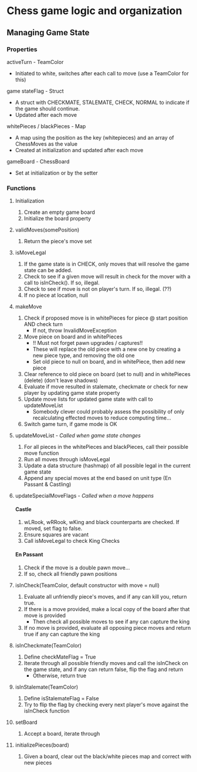 # Chess game logic and organization
## Managing Game State
### Properties
activeTurn - TeamColor
* Initiated to white, switches after each call to move (use a TeamColor for this)

game stateFlag - Struct
* A struct with CHECKMATE, STALEMATE, CHECK, NORMAL to indicate if the game should continue.
* Updated after each move

whitePieces / blackPieces - Map
* A map using the position as the key (whitepieces) and an array of ChessMoves as the value
* Created at initialization and updated after each move

gameBoard - ChessBoard
* Set at initialization or by the setter

### Functions
1. Initialization
   1. Create an empty game board
   2. Initialize the board property

2. validMoves(somePosition)
   1. Return the piece's move set

3. isMoveLegal
   1. If the game state is in CHECK, only moves that will resolve the game state can be added.
   2. Check to see if a given move will result in check for the mover with a call to isInCheck(). If so, illegal.
   3. Check to see if move is not on player's turn. If so, illegal. (??)
   4. If no piece at location, null

4. makeMove
   1. Check if proposed move is in whitePieces for piece @ start position AND check turn
      * If not, throw InvalidMoveException
   2. Move piece on board and in whitePieces
      * !! Must not forget pawn upgrades / captures!!
      * These will replace the old piece with a new one by creating a new piece type, and removing the old one
      * Set old piece to null on board, and in whitePiece, then add new piece
   3. Clear reference to old piece on board (set to null) and in whitePieces (delete) (don't leave shadows)
   4. Evaluate if move resulted in stalemate, checkmate or check for new player by updating game state property
   5. Update move lists for updated game state with call to updateMoveList
      * Somebody clever could probably assess the possibility of only recalculating effected moves to reduce computing time...
   6. Switch game turn, if game mode is OK

5. updateMoveList - _Called when game state changes_
   1. For all pieces in the whitePieces and blackPieces, call their possible move function
   2. Run all moves through isMoveLegal
   3. Update a data structure (hashmap) of all possible legal in the current game state
   4. Append any special moves at the end based on unit type (En Passant & Castling)

6. updateSpecialMoveFlags - _Called when a move happens_
    #### Castle
   1. wLRook, wRRook, wKing and black counterparts are checked. If moved, set flag to false.
   2. Ensure squares are vacant
   3. Call isMoveLegal to check King Checks

    #### En Passant
   1. Check if the move is a double pawn move...
   2. If so, check all friendly pawn positions

7. isInCheck(TeamColor, default constructor with move = null)
   1. Evaluate all unfriendly piece's moves, and if any can kill you, return true.
   2. If there is a move provided, make a local copy of the board after that move is provided
      * Then check all possible moves to see if any can capture the king
   3. If no move is provided, evaluate all opposing piece moves and return true if any can capture the king

8. isInCheckmate(TeamColor)
   1. Define checkMateFlag = True
   2. Iterate through all possible friendly moves and call the isInCheck on the game state, and if any can return false, flip the flag and return
      * Otherwise, return true

9. isInStalemate(TeamColor)
   1. Define isStalemateFlag = False
   2. Try to flip the flag by checking every next player's move against the isInCheck function

10. setBoard
    1. Accept a board, iterate through 

11. initializePieces(board)
    1. Given a board, clear out the black/white pieces map and correct with new pieces 